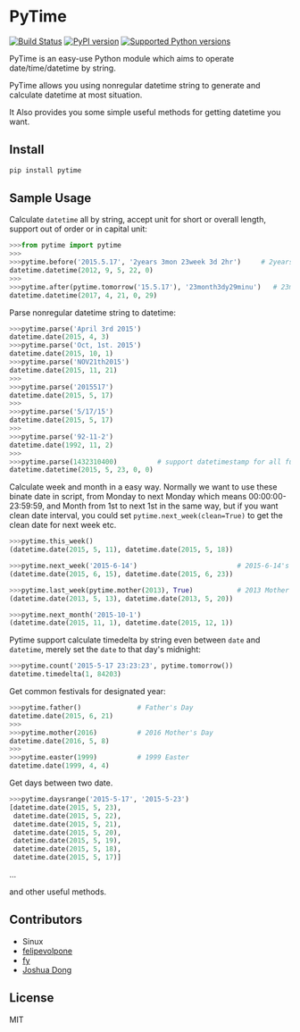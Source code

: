 # PyTime
[![Build Status](https://travis-ci.org/shinux/PyTime.svg?branch=master)](https://travis-ci.org/shinux/PyTime)
[![PyPI version](https://badge.fury.io/py/pytime.svg)](http://badge.fury.io/py/pytime)
[![Supported Python versions](https://img.shields.io/pypi/pyversions/PyTime.svg)](https://pypi.python.org/pypi/pytime/)

PyTime is an easy-use Python module which aims to operate date/time/datetime by string.

PyTime allows you using nonregular datetime string to generate and calculate datetime at most situation.

It Also provides you some simple useful methods for getting datetime you want.

## Install
```python
pip install pytime
```
## Sample Usage

Calculate `datetime` all by string, accept unit for short or overall length, support out of order or in capital unit:
```python
>>>from pytime import pytime
>>>
>>>pytime.before('2015.5.17', '2years 3mon 23week 3d 2hr')     # 2years 3monhts 23weeks 3days 2hours before 2015.5.17
datetime.datetime(2012, 9, 5, 22, 0)
>>>
>>>pytime.after(pytime.tomorrow('15.5.17'), '23month3dy29minu')   # 23months 3days 29minutes after 2015-5-17's next day
datetime.datetime(2017, 4, 21, 0, 29)
```

Parse nonregular datetime string to datetime:
```python
>>>pytime.parse('April 3rd 2015')
datetime.date(2015, 4, 3)
>>>pytime.parse('Oct, 1st. 2015')
datetime.date(2015, 10, 1)
>>>pytime.parse('NOV21th2015')
datetime.date(2015, 11, 21)
>>>
>>>pytime.parse('2015517')
datetime.date(2015, 5, 17)
>>>
>>>pytime.parse('5/17/15')
datetime.date(2015, 5, 17)
>>>
>>>pytime.parse('92-11-2')
datetime.date(1992, 11, 2)
>>>
>>>pytime.parse(1432310400)          # support datetimestamp for all function
datetime.datetime(2015, 5, 23, 0, 0)
```


Calculate week and month in a easy way. Normally we want to use these binate date in script, from Monday to next Monday which means 00:00:00-23:59:59, and Month from 1st to next 1st in the same way, but if you want clean date interval, you could set `pytime.next_week(clean=True)` to get the clean date for next week etc.
```python
>>>pytime.this_week()
(datetime.date(2015, 5, 11), datetime.date(2015, 5, 18))

>>>pytime.next_week('2015-6-14')                         # 2015-6-14's next week for script
(datetime.date(2015, 6, 15), datetime.date(2015, 6, 23))

>>>pytime.last_week(pytime.mother(2013), True)           # 2013 Mother's Day's last week
(datetime.date(2013, 5, 13), datetime.date(2013, 5, 20))

>>>pytime.next_month('2015-10-1')
(datetime.date(2015, 11, 1), datetime.date(2015, 12, 1))
```

Pytime support calculate timedelta by string even between `date` and `datetime`, merely set the `date` to that day's midnight:
```python
>>>pytime.count('2015-5-17 23:23:23', pytime.tomorrow())
datetime.timedelta(1, 84203)
```

Get common festivals for designated year:
```python
>>>pytime.father()              # Father's Day
datetime.date(2015, 6, 21)
>>>
>>>pytime.mother(2016)          # 2016 Mother's Day
datetime.date(2016, 5, 8)
>>>
>>>pytime.easter(1999)          # 1999 Easter
datetime.date(1999, 4, 4)
```


Get days between two date.
```python
>>>pytime.daysrange('2015-5-17', '2015-5-23')
[datetime.date(2015, 5, 23),
 datetime.date(2015, 5, 22),
 datetime.date(2015, 5, 21),
 datetime.date(2015, 5, 20),
 datetime.date(2015, 5, 19),
 datetime.date(2015, 5, 18),
 datetime.date(2015, 5, 17)]
```
...

and other useful methods.

## Contributors
- Sinux
- [felipevolpone](https://github.com/felipevolpone)
- [fy](https://github.com/fy0)
- [Joshua Dong](https://github.com/Joshua1986)


## License

MIT
